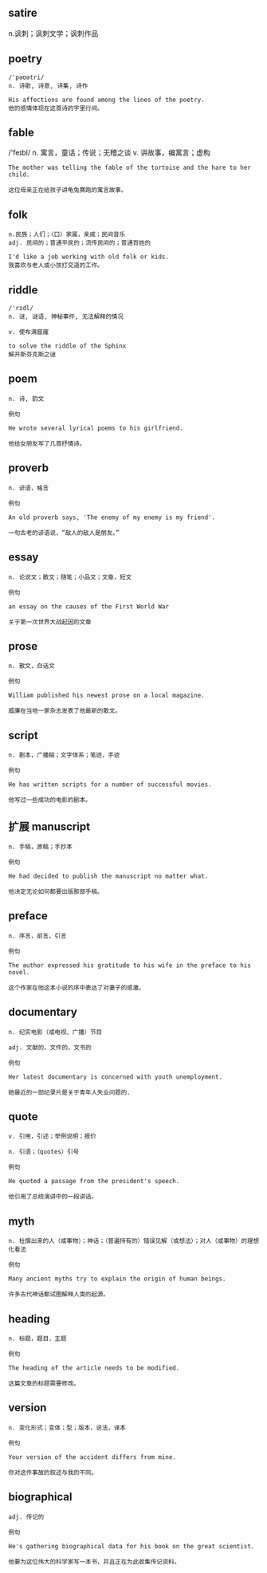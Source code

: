 ## satire
n.讽刺；讽刺文学；讽刺作品

## poetry
```
/'pəʊətri/
n. 诗歌, 诗意, 诗集, 诗作

His affections are found among the lines of the poetry.
他的感情体现在这首诗的字里行间。
```

## fable
/'feɪbl/
n. 寓言，童话；传说；无稽之谈
v. 讲故事，编寓言；虚构
```
The mother was telling the fable of the tortoise and the hare to her child.

这位母亲正在给孩子讲龟兔赛跑的寓言故事。
```

## folk
```
n.民族；人们；〈口〉家属，亲戚；民间音乐
adj. 民间的；普通平民的；流传民间的；普通百姓的

I'd like a job working with old folk or kids.
我喜欢与老人或小孩打交道的工作。
```

## riddle
```
/'rɪdl/
n. 谜, 谜语, 神秘事件, 无法解释的情况

v. 使布满窟窿

to solve the riddle of the Sphinx
解开斯芬克斯之谜
```

## poem
```
n. 诗, 韵文

例句

He wrote several lyrical poems to his girlfriend.

他给女朋友写了几首抒情诗。
```
## proverb
```
n. 谚语，格言

例句

An old proverb says, 'The enemy of my enemy is my friend'.

一句古老的谚语说，“敌人的敌人是朋友。”
```
## essay
```
n. 论说文；散文；随笔；小品文；文章，短文

例句

an essay on the causes of the First World War

关于第一次世界大战起因的文章
```
## prose
```
n. 散文，白话文

例句

William published his newest prose on a local magazine.

威廉在当地一家杂志发表了他最新的散文。
```
## script
```
n. 剧本，广播稿；文字体系；笔迹，手迹

例句

He has written scripts for a number of successful movies.

他写过一些成功的电影的剧本。
```
## 扩展  manuscript
```
n. 手稿，原稿；手抄本

例句

He had decided to publish the manuscript no matter what.

他决定无论如何都要出版那部手稿。
```
## preface
```
n. 序言，前言，引言

例句

The author expressed his gratitude to his wife in the preface to his novel.

这个作家在他这本小说的序中表达了对妻子的感激。
```
## documentary
```
n. 纪实电影（或电视、广播）节目

adj. 文献的，文件的，文书的

例句

Her latest documentary is concerned with youth unemployment.

她最近的一部纪录片是关于青年人失业问题的.
```
## quote
```
v. 引用，引述；举例说明；报价

n. 引语；（quotes）引号

例句

He quoted a passage from the president's speech.

他引用了总统演讲中的一段讲话。
```
## myth
```
n. 杜撰出来的人（或事物）；神话；（普遍持有的）错误见解（或想法）；对人（或事物）的理想化看法

例句

Many ancient myths try to explain the origin of human beings.

许多古代神话都试图解释人类的起源。
```
## heading
```
n. 标题，题目，主题

例句

The heading of the article needs to be modified.

这篇文章的标题需要修改。
```
## version
```
n. 变化形式；变体；型；版本，说法，译本

例句

Your version of the accident differs from mine.

你对这件事故的叙述与我的不同。
```
## biographical
```
adj. 传记的

例句

He's gathering biographical data for his book on the great scientist.

他要为这位伟大的科学家写一本书，并且正在为此收集传记资料。
```